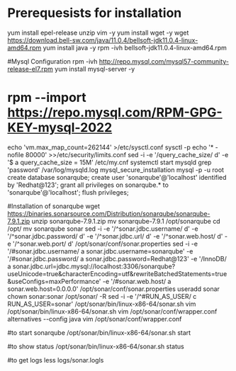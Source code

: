 # Prerequesists for installation

yum install epel-release unzip vim -y 
yum install wget -y
wget https://download.bell-sw.com/java/11.0.4/bellsoft-jdk11.0.4-linux-amd64.rpm
yum install  java -y
rpm -ivh bellsoft-jdk11.0.4-linux-amd64.rpm

#Mysql Configuration
rpm -ivh http://repo.mysql.com/mysql57-community-release-el7.rpm 
yum install mysql-server -y
#  rpm  --import https://repo.mysql.com/RPM-GPG-KEY-mysql-2022
echo 'vm.max_map_count=262144' >/etc/sysctl.conf
sysctl -p
echo '* - nofile 80000' >>/etc/security/limits.conf
sed -i -e '/query_cache_size/ d' -e '$ a query_cache_size = 15M' /etc/my.cnf
systemctl start mysqld
grep 'password' /var/log/mysqld.log
mysql_secure_installation
mysql -p -u root
create database sonarqube;
create user 'sonarqube'@'localhost' identified by 'Redhat@123';
grant all privileges on sonarqube.* to 'sonarqube'@'localhost';
flush privileges;

#Installation of sonarqube
wget https://binaries.sonarsource.com/Distribution/sonarqube/sonarqube-7.9.1.zip
unzip sonarqube-7.9.1.zip
mv sonarqube-7.9.1 /opt/sonarqube
cd /opt/
mv sonarqube sonar
sed -i -e '/^sonar.jdbc.username/ d' -e '/^sonar.jdbc.password/ d' -e '/^sonar.jdbc.url/ d' -e '/^sonar.web.host/ d' -e '/^sonar.web.port/ d' /opt/sonar/conf/sonar.properties
sed -i -e '/#sonar.jdbc.username/ a sonar.jdbc.username=sonarqube' -e '/#sonar.jdbc.password/ a sonar.jdbc.password=Redhat@123' -e '/InnoDB/ a sonar.jdbc.url=jdbc.mysql://localhost:3306/sonarqube?useUnicode=true&characterEncoding=utf&rewriteBatchedStatements=true&useConfigs=maxPerformance' -e '/#sonar.web.host/ a sonar.web.host=0.0.0.0' /opt/sonar/conf/sonar.properties
useradd sonar
chown sonar:sonar /opt/sonar/ -R
sed -i -e '/^#RUN_AS_USER/ c RUN_AS_USER=sonar' /opt/sonar/bin/linux-x86-64/sonar.sh
vim /opt/sonar/bin/linux-x86-64/sonar.sh
vim /opt/sonar/conf/wrapper.conf
alternatives --config java
vim /opt/sonar/conf/wrapper.conf

#to start sonarqube
/opt/sonar/bin/linux-x86-64/sonar.sh start

#to show status
/opt/sonar/bin/linux-x86-64/sonar.sh status

#to get logs
less logs/sonar.logls